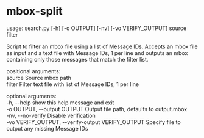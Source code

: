 # mbox-split

usage: search.py [-h] [-o OUTPUT] [-nv] [-vo VERIFY_OUTPUT] source filter

Script to filter an mbox file using a list of Message IDs. Accepts an mbox file as input and a text file with Message
IDs, 1 per line and outputs an mbox containing only those messages that match the filter list.

positional arguments:  
  source                Source mbox path  
  filter                Filter text file with list of Message IDs, 1 per line  

optional arguments:  
  -h, --help            show this help message and exit  
  -o OUTPUT, --output OUTPUT
                        Output file path, defaults to output.mbox  
  -nv, --no-verify      Disable verification  
  -vo VERIFY_OUTPUT, --verify-output VERIFY_OUTPUT
                        Specify file to output any missing Message IDs  

